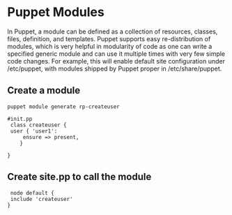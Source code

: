 # Puppet Modules
In Puppet, a module can be defined as a collection of resources, classes, files, definition, and templates. Puppet supports easy re-distribution of modules, which is very helpful in modularity of code as one can write a specified generic module and can use it multiple times with very few simple code changes. For example, this will enable default site configuration under /etc/puppet, with modules shipped by Puppet proper in /etc/share/puppet.

## Create a module
```
puppet module generate rp-createuser

#init.pp
 class createuser {
 user { 'user1':
     ensure => present,
    }

}
```
 
##  Create site.pp to call the module

```
 node default {
 include 'createuser'
}
```

